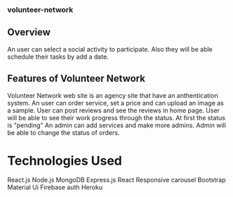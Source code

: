 ### volunteer-network
## Overview
An user can select a social activity to participate. Also they will be able schedule their tasks by add a date.

## Features of Volunteer Network
Volunteer Network web site is an agency site that have an anthentication system.
An user can order service, set a price and can upload an image as a sample.
User can post reviews and see the reviews in home page.
User will be able to see their work progress through the status.
At first the status is "pending"
An admin can add services and make more admins.
Admin will be able to change the status of orders.
# Technologies Used
React.js
Node.js
MongoDB
Express.js
React Responsive carousel
Bootstrap
Material Ui
Firebase auth
Heroku

